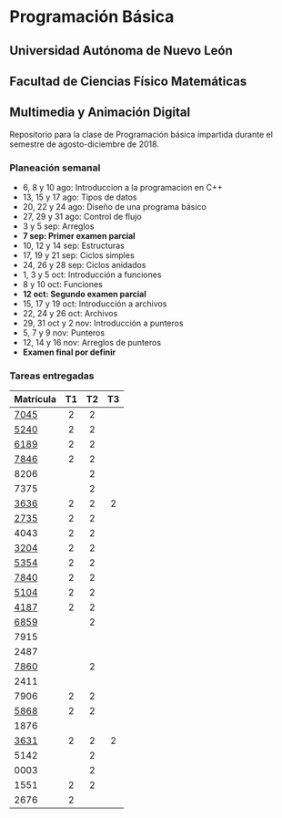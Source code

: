 # Programación Básica

## Universidad Autónoma de Nuevo León
## Facultad de Ciencias Físico Matemáticas
## Multimedia y Animación Digital

Repositorio para la clase de Programación básica impartida durante el semestre de agosto-diciembre de 2018.

### Planeación semanal

* 6, 8 y 10 ago: Introduccion a la programacion en C++
* 13, 15 y 17 ago: Tipos de datos
* 20, 22 y 24 ago: Diseño de una programa básico
* 27, 29 y 31 ago: Control de flujo
* 3 y 5 sep: Arreglos
* **7 sep: Primer examen parcial**
* 10, 12 y 14 sep: Estructuras
* 17, 19 y 21 sep: Ciclos simples
* 24, 26 y 28 sep: Ciclos anidados
* 1, 3 y 5 oct: Introducción a funciones
* 8 y 10 oct: Funciones
* **12 oct: Segundo examen parcial**
* 15, 17 y 19 oct: Introducción a archivos
* 22, 24 y 26 oct: Archivos
* 29, 31 oct y 2 nov: Introducción a punteros
* 5, 7 y 9 nov: Punteros
* 12, 14 y 16 nov: Arreglos de punteros
* **Examen final por definir**


### Tareas entregadas

| Matrícula                                                         | T1 | T2 | T3 |
|:------------------------------------------------------------------|:--:|:--:|:--:|
| [7045](https://github.com/Geekerxd/repositorio-de-gonzalo)        | 2  | 2  |    |
| [5240](https://github.com/gerardobecerra1/prograbasica2do.)       | 2  | 2  |    |
| [6189](https://github.com/Componentlime69/trabajo-PB.git)         | 2  | 2  |    |
| [7846](https://github.com/DonatoCalvillo/prograbasica)            | 2  | 2  |    |
| 8206                                                              |    | 2  |    |
| 7375                                                              |    | 2  |    |
| [3636](https://github.com/IsaiContreras/PogramBasicT)             | 2  | 2  | 2  |
| [2735](https://github.com/JMCorreaGzz/Progra-Basica)              | 2  | 2  |    |
| 4043                                                              | 2  | 2  |    |
| [3204](https://github.com/DanielGarciaMazatan/Repositorio)        | 2  | 2  |    |
| [5354](https://github.com/ValeriaGzan/PrograBasic)                | 2  | 2  |    |
| [7840](https://github.com/Rome1317/Programacion-Basica)           | 2  | 2  |    |
| [5104](https://github.com/elangeladri28/Pb-1805104)               | 2  | 2  |    |
| [4187](https://github.com/AlbertoHV23/1814187)                    | 2  | 2  |    |
| [6859](https://github.com/AldoIbarra/PBRepositorio1736859.git)    |    | 2  |    |
| 7915                                                              |    |    |    |
| 2487                                                              |    |    |    |
| [7860](https://github.com/Angel03paredes/Programacion-basica.git) |    | 2  |    |
| 2411                                                              |    |    |    |
| 7906                                                              | 2  | 2  |    |
| [5868](https://github.com/AlnOsvaldo/PB-1795868)                  | 2  | 2  |    |
| 1876                                                              |    |    |    |
| [3631](https://github.com/Diego1803631/Tareas)                    | 2  | 2  | 2  |
| 5142                                                              |    | 2  |    |
| 0003                                                              |    | 2  |    |
| 1551                                                              | 2  | 2  |    |
| 2676                                                              | 2  |    |    |